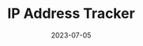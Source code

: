 ---
title: 06. IP Address Tracker
description: Project 6/16
date: 2023-07-05
url: https://github.com/marcusjhang/ip-address-tracker
---